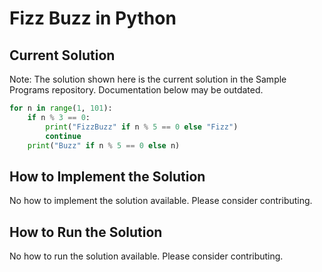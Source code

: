 # Fizz Buzz in Python

## Current Solution

Note: The solution shown here is the current solution in the Sample Programs repository. Documentation below may be outdated.

```Python
for n in range(1, 101):
    if n % 3 == 0:
        print("FizzBuzz" if n % 5 == 0 else "Fizz")
        continue
    print("Buzz" if n % 5 == 0 else n)

```

## How to Implement the Solution

No how to implement the solution available. Please consider contributing.

## How to Run the Solution

No how to run the solution available. Please consider contributing.